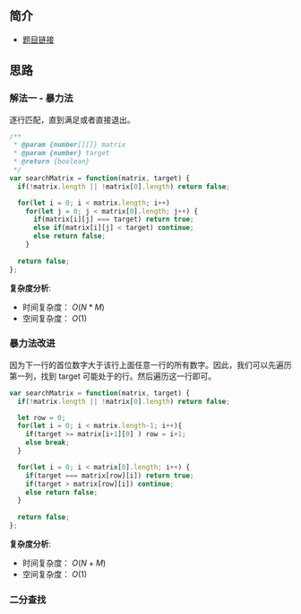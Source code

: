 ## 简介
- [题目链接](https://leetcode-cn.com/problems/search-a-2d-matrix/)

## 思路
### 解法一 - 暴力法
逐行匹配，直到满足或者直接退出。

```javascript
/**
 * @param {number[][]} matrix
 * @param {number} target
 * @return {boolean}
 */
var searchMatrix = function(matrix, target) {
  if(!matrix.length || !matrix[0].length) return false;

  for(let i = 0; i < matrix.length; i++)
    for(let j = 0; j < matrix[0].length; j++) {
      if(matrix[i][j] === target) return true;
      else if(matrix[i][j] < target) continue;
      else return false;
    }
  
  return false;
};
```
**复杂度分析**:
- 时间复杂度： $O(N*M)$
- 空间复杂度： $O(1)$


### 暴力法改进
因为下一行的首位数字大于该行上面任意一行的所有数字。因此，我们可以先遍历第一列，找到 target 可能处于的行。然后遍历这一行即可。
```javascript
var searchMatrix = function(matrix, target) {
  if(!matrix.length || !matrix[0].length) return false;

  let row = 0;
  for(let i = 0; i < matrix.length-1; i++){
    if(target >= matrix[i+1][0] ) row = i+1;
    else break;
  }

  for(let i = 0; i < matrix[0].length; i++) {
    if(target === matrix[row][i]) return true;
    if(target > matrix[row][i]) continue;
    else return false;
  }
  
  return false;
};
```

**复杂度分析**:
- 时间复杂度： $O(N+M)$
- 空间复杂度： $O(1)$

### 二分查找
